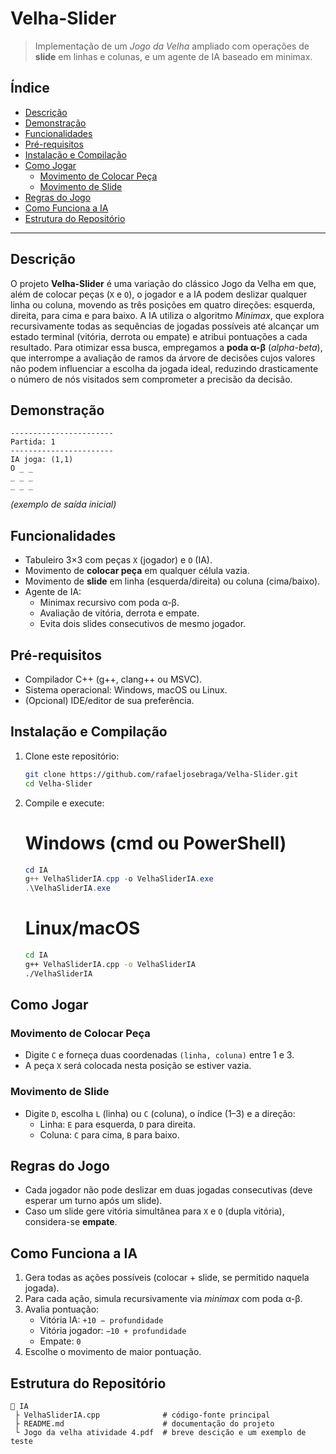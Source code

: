 # Velha-Slider

> Implementação de um _Jogo da Velha_ ampliado com operações de **slide** em linhas e colunas, e um agente de IA baseado em minimax.

## Índice

- [Descrição](#descrição)  
- [Demonstração](#demonstração)  
- [Funcionalidades](#funcionalidades)  
- [Pré-requisitos](#pré-requisitos)  
- [Instalação e Compilação](#instalação-e-compilação)  
- [Como Jogar](#como-jogar)  
  - [Movimento de Colocar Peça](#movimento-de-colocar-peça)  
  - [Movimento de Slide](#movimento-de-slide)  
- [Regras do Jogo](#regras-do-jogo)  
- [Como Funciona a IA](#como-funciona-a-ia)  
- [Estrutura do Repositório](#estrutura-do-repositório)  

---

## Descrição

O projeto **Velha-Slider** é uma variação do clássico Jogo da Velha em que, além de colocar peças (`X` e `O`), o jogador e a IA podem deslizar qualquer linha ou coluna, movendo as três posições em quatro direções: esquerda, direita, para cima e para baixo. A IA utiliza o algoritmo _Minimax_, que explora recursivamente todas as sequências de jogadas possíveis até alcançar um estado terminal (vitória, derrota ou empate) e atribui pontuações a cada resultado. Para otimizar essa busca, empregamos a **poda α-β** (_alpha-beta_), que interrompe a avaliação de ramos da árvore de decisões cujos valores não podem influenciar a escolha da jogada ideal, reduzindo drasticamente o número de nós visitados sem comprometer a precisão da decisão.

## Demonstração

```
-----------------------
Partida: 1
-----------------------
IA joga: (1,1)
O _ _
_ _ _
_ _ _
```
*(exemplo de saída inicial)*

## Funcionalidades

- Tabuleiro 3×3 com peças `X` (jogador) e `O` (IA).  
- Movimento de **colocar peça** em qualquer célula vazia.  
- Movimento de **slide** em linha (esquerda/direita) ou coluna (cima/baixo).  
- Agente de IA:
  - Minimax recursivo com poda α-β.  
  - Avaliação de vitória, derrota e empate.  
  - Evita dois slides consecutivos de mesmo jogador.  

## Pré-requisitos

- Compilador C++ (g++, clang++ ou MSVC).  
- Sistema operacional: Windows, macOS ou Linux.  
- (Opcional) IDE/editor de sua preferência.

## Instalação e Compilação

1. Clone este repositório:
   ```bash
   git clone https://github.com/rafaeljosebraga/Velha-Slider.git
   cd Velha-Slider
   ```
2. Compile e execute:

   # Windows (cmd ou PowerShell)
   ```powershell
   cd IA
   g++ VelhaSliderIA.cpp -o VelhaSliderIA.exe
   .\VelhaSliderIA.exe
   ```
   # Linux/macOS
   ```bash
   cd IA
   g++ VelhaSliderIA.cpp -o VelhaSliderIA
   ./VelhaSliderIA
   ```

## Como Jogar

### Movimento de Colocar Peça

- Digite `C` e forneça duas coordenadas `(linha, coluna)` entre 1 e 3.
- A peça `X` será colocada nesta posição se estiver vazia.

### Movimento de Slide

- Digite `D`, escolha `L` (linha) ou `C` (coluna), o índice (1–3) e a direção:
  - Linha: `E` para esquerda, `D` para direita.  
  - Coluna: `C` para cima, `B` para baixo.  

## Regras do Jogo

- Cada jogador não pode deslizar em duas jogadas consecutivas (deve esperar um turno após um slide).  
- Caso um slide gere vitória simultânea para `X` e `O` (dupla vitória), considera-se **empate**.  

## Como Funciona a IA

1. Gera todas as ações possíveis (colocar + slide, se permitido naquela jogada).  
2. Para cada ação, simula recursivamente via _minimax_ com poda α-β.  
3. Avalia pontuação:
   - Vitória IA: `+10 − profundidade`  
   - Vitória jogador: `−10 + profundidade`  
   - Empate: `0`  
4. Escolhe o movimento de maior pontuação.

## Estrutura do Repositório

```
📁 IA
 ├ VelhaSliderIA.cpp              # código-fonte principal
 ├ README.md                      # documentação do projeto
 └ Jogo da velha atividade 4.pdf  # breve descição e um exemplo de teste
```